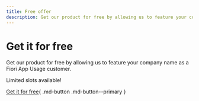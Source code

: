 ```yaml
---
title: Free offer
description: Get our product for free by allowing us to feature your company name as a Fiori App Usage customer. Limited slots available!
---
```

# Get it for free

Get our product for free by allowing us to feature your company name as a Fiori App Usage customer. 

Limited slots available!

[Get it for free](../contact.md?free=true){ .md-button .md-button--primary }

